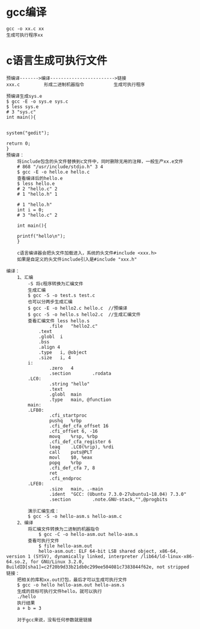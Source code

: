 # gcc编译
    gcc -o xx.c xx
    生成可执行程序xx
# c语言生成可执行文件
    预编译------->编译------------------------>链接
    xxx.c         形成二进制机器指令           生成可执行程序

    预编译生成sys.e
    $ gcc -E -o sys.e sys.c 
    $ less sys.e
    # 3 "sys.c"
    int main(){


    system("gedit");

    return 0;
    }
    预编译：
        将include包含的头文件替换到c文件中，同时删除无用的注释，一般生产xx.e文件
        # 868 "/usr/include/stdio.h" 3 4
        $ gcc -E -o hello.e hello.c
        查看编译后的hello.e
        $ less hello.e 
        # 2 "hello.c" 2
        # 1 "hello.h" 1

        # 1 "hello.h"
        int i = 0;
        # 3 "hello.c" 2

        int main(){

        printf("hello\n");
        }

        c语言编译器会把头文件加载进入，系统的头文件#include <xxx.h>
        如果是自定义的头文件include引入是#include "xxx.h"

    编译：
        1、汇编 
            -S 将c程序转换为汇编文件
            生成汇编
            $ gcc -S -o test.s test.c
            也可以分两步生成汇编
            $ gcc -E -o hello2.c hello.c  //预编译
            $ gcc -S -o hello.s hello2.c  //生成汇编文件
            查看汇编文件 less hello.s
                    .file   "hello2.c"
                .text
                .globl  i
                .bss
                .align 4
                .type   i, @object
                .size   i, 4
            i:
                    .zero   4
                    .section        .rodata
            .LC0:
                    .string "hello"
                    .text
                    .globl  main
                    .type   main, @function
            main:
            .LFB0:
                    .cfi_startproc
                    pushq   %rbp
                    .cfi_def_cfa_offset 16
                    .cfi_offset 6, -16
                    movq    %rsp, %rbp
                    .cfi_def_cfa_register 6
                    leaq    .LC0(%rip), %rdi
                    call    puts@PLT
                    movl    $0, %eax
                    popq    %rbp
                    .cfi_def_cfa 7, 8
                    ret
                    .cfi_endproc
            .LFE0:
                    .size   main, .-main
                    .ident  "GCC: (Ubuntu 7.3.0-27ubuntu1~18.04) 7.3.0"
                    .section        .note.GNU-stack,"",@progbits

            演示汇编生成：
            $ gcc -S -o hello-asm.s hello-asm.c
        2、编译
            将汇编文件转换为二进制的机器指令
                $ gcc -C -o hello-asm.out hello-asm.s
            查看可执行文件
                $ file hello-asm.out 
                hello-asm.out: ELF 64-bit LSB shared object, x86-64, version 1 (SYSV), dynamically linked, interpreter /lib64/ld-linux-x86-64.so.2, for GNU/Linux 3.2.0, BuildID[sha1]=c2f20b9d33b21db0c299ee504081c7383844f62e, not stripped
    链接：
        把相关的库和xx.out打包，最后才可以生成可执行文件
        $ gcc -o hello hello-asm.out hello-asm.s
        生成的目标可执行文件hello，就可以执行
        ./hello 
        执行结果
        a + b = 3
        
        对于gcc来说，没有任何参数就是链接

